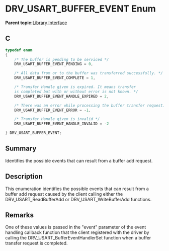 # DRV\_USART\_BUFFER\_EVENT Enum

**Parent topic:**[Library Interface](GUID-80FC4C27-64D2-411F-BE4A-4C4A8BD80604.md)

## C

```c
typedef enum
{
    /* The buffer is pending to be serviced */
    DRV_USART_BUFFER_EVENT_PENDING = 0,

    /* All data from or to the buffer was transferred successfully. */
    DRV_USART_BUFFER_EVENT_COMPLETE = 1,

    /* Transfer Handle given is expired. It means transfer
    is completed but with or without error is not known. */
    DRV_USART_BUFFER_EVENT_HANDLE_EXPIRED = 2,

    /* There was an error while processing the buffer transfer request. */
    DRV_USART_BUFFER_EVENT_ERROR = -1,

    /* Transfer Handle given is invalid */
    DRV_USART_BUFFER_EVENT_HANDLE_INVALID = -2

} DRV_USART_BUFFER_EVENT;

```

## Summary

Identifies the possible events that can result from a buffer add request.

## Description

This enumeration identifies the possible events that can result from a<br />buffer add request caused by the client calling either the<br />DRV\_USART\_ReadBufferAdd or DRV\_USART\_WriteBufferAdd functions.

## Remarks

One of these values is passed in the "event" parameter of the event handling callback function that the client registered with the driver by calling the DRV\_USART\_BufferEventHandlerSet function when a buffer transfer request is completed.

